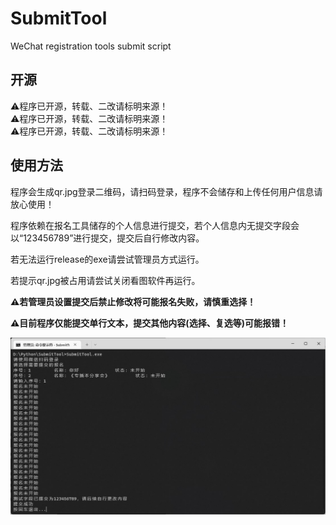 # SubmitTool
WeChat registration tools submit script

## 开源
⚠程序已开源，转载、二改请标明来源！  
⚠程序已开源，转载、二改请标明来源！  
⚠程序已开源，转载、二改请标明来源！  

## 使用方法
程序会生成qr.jpg登录二维码，请扫码登录，程序不会储存和上传任何用户信息请放心使用！

程序依赖在报名工具储存的个人信息进行提交，若个人信息内无提交字段会以“123456789”进行提交，提交后自行修改内容。

若无法运行release的exe请尝试管理员方式运行。

若提示qr.jpg被占用请尝试关闭看图软件再运行。

**⚠若管理员设置提交后禁止修改将可能报名失败，请慎重选择！**

**⚠目前程序仅能提交单行文本，提交其他内容(选择、复选等)可能报错！**


![image](https://raw.githubusercontent.com/Tongrens/my_gallery/main/image/example.jpg)
